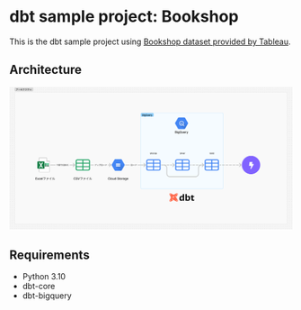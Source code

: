 # dbt sample project: Bookshop

This is the dbt sample project using [Bookshop dataset provided by Tableau](https://help.tableau.com/current/pro/desktop/ja-jp/bookshop_data.htm).

## Architecture
![](./materials/architecture.png)

## Requirements
- Python 3.10
- dbt-core
- dbt-bigquery